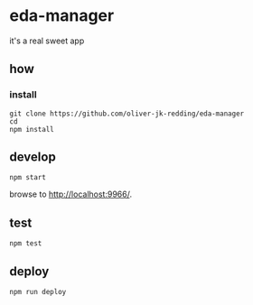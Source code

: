 
# eda-manager

it's a real sweet app

## how

### install

```
git clone https://github.com/oliver-jk-redding/eda-manager
cd 
npm install
```

## develop

```
npm start
```

browse to <http://localhost:9966/>.

## test

```
npm test
```

## deploy

```
npm run deploy
```
